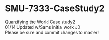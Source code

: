 # SMU-7333-CaseStudy2
Quantifying the World Case study2 <br>
01/14 Updated w/Sams initial work JD <br>
Please be sure and commit changes to master! <br>

